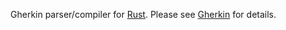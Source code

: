 Gherkin parser/compiler for [Rust][rust]. Please see [Gherkin](https://github.com/cucumber/gherkin) for details.

[rust]: https://www.rust-lang.org/
